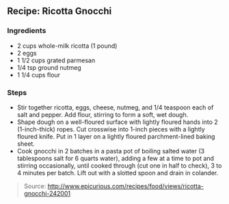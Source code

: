 ## Recipe: Ricotta Gnocchi



### Ingredients
 - 2 cups whole-milk ricotta (1 pound)
 - 2 eggs
 - 1 1/2 cups grated parmesan
 - 1/4 tsp ground nutmeg
 - 1 1/4 cups flour

### Steps
 - Stir together ricotta, eggs, cheese, nutmeg, and 1/4 teaspoon each of salt and pepper. Add flour, stirring to form a soft, wet dough.
 - Shape dough on a well-floured surface with lightly floured hands into 2 (1-inch-thick) ropes. Cut crosswise into 1-inch pieces with a lightly floured knife. Put in 1 layer on a lightly floured parchment-lined baking sheet.
 - Cook gnocchi in 2 batches in a pasta pot of boiling salted water (3 tablespoons salt for 6 quarts water), adding a few at a time to pot and stirring occasionally, until cooked through (cut one in half to check), 3 to 4 minutes per batch. Lift out with a slotted spoon and drain in colander.

> Source: http://www.epicurious.com/recipes/food/views/ricotta-gnocchi-242001
